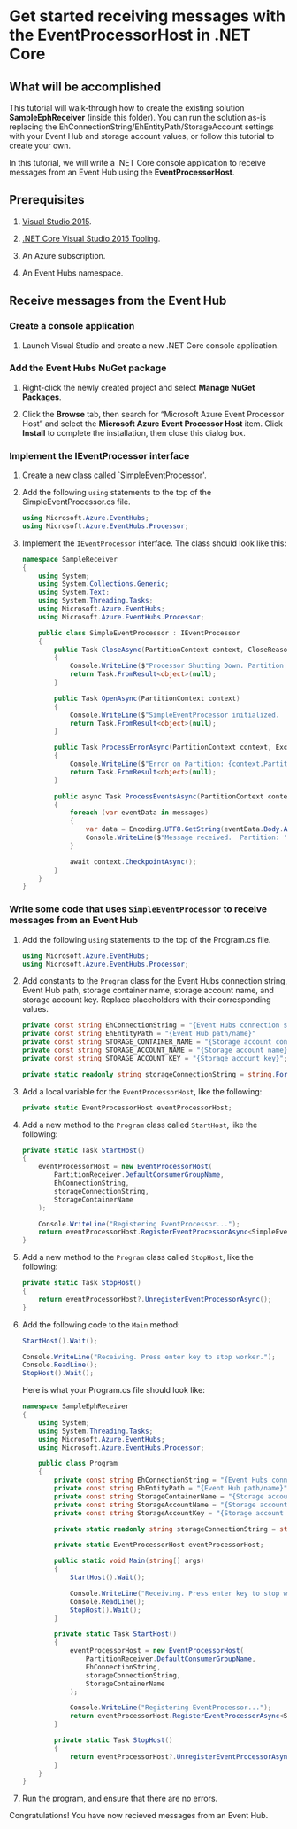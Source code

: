 # Get started receiving messages with the EventProcessorHost in .NET Core

## What will be accomplished

This tutorial will walk-through how to create the existing solution **SampleEphReceiver** (inside this folder). You can run the solution as-is replacing the EhConnectionString/EhEntityPath/StorageAccount settings with your Event Hub and storage account values, or follow this tutorial to create your own.

In this tutorial, we will write a .NET Core console application to receive messages from an Event Hub using the **EventProcessorHost**.

## Prerequisites

1. [Visual Studio 2015](http://www.visualstudio.com).

2. [.NET Core Visual Studio 2015 Tooling](http://www.microsoft.com/net/core).

3. An Azure subscription.

4. An Event Hubs namespace.
    
## Receive messages from the Event Hub

### Create a console application

1. Launch Visual Studio and create a new .NET Core console application.

### Add the Event Hubs NuGet package

1. Right-click the newly created project and select **Manage NuGet Packages**.

2. Click the **Browse** tab, then search for “Microsoft Azure Event Processor Host” and select the **Microsoft Azure Event Processor Host** item. Click **Install** to complete the installation, then close this dialog box.

### Implement the IEventProcessor interface

1. Create a new class called `SimpleEventProcessor'.

2. Add the following `using` statements to the top of the SimpleEventProcessor.cs file.

    ```cs
    using Microsoft.Azure.EventHubs;
	using Microsoft.Azure.EventHubs.Processor;
    ```

3. Implement the `IEventProcessor` interface. The class should look like this:

    ```cs
    namespace SampleReceiver
    {
        using System;
        using System.Collections.Generic;
        using System.Text;
        using System.Threading.Tasks;
        using Microsoft.Azure.EventHubs;
        using Microsoft.Azure.EventHubs.Processor;

        public class SimpleEventProcessor : IEventProcessor
        {
            public Task CloseAsync(PartitionContext context, CloseReason reason)
            {
                Console.WriteLine($"Processor Shutting Down. Partition '{context.PartitionId}', Reason: '{reason}'.");
                return Task.FromResult<object>(null);
            }

            public Task OpenAsync(PartitionContext context)
            {
                Console.WriteLine($"SimpleEventProcessor initialized.  Partition: '{context.PartitionId}'");
                return Task.FromResult<object>(null);
            }

            public Task ProcessErrorAsync(PartitionContext context, Exception error)
            {
                Console.WriteLine($"Error on Partition: {context.PartitionId}, Error: {error.Message}");
                return Task.FromResult<object>(null);
            }

            public async Task ProcessEventsAsync(PartitionContext context, IEnumerable<EventData> messages)
            {
                foreach (var eventData in messages)
                {
                    var data = Encoding.UTF8.GetString(eventData.Body.Array, eventData.Body.Offset, eventData.Body.Count);
                    Console.WriteLine($"Message received.  Partition: '{context.PartitionId}', Data: '{data}'");
                }

                await context.CheckpointAsync();
            }
        }
    }
    ```

### Write some code that uses `SimpleEventProcessor` to receive messages from an Event Hub

1. Add the following `using` statements to the top of the Program.cs file.
  
    ```cs
    using Microsoft.Azure.EventHubs;
    using Microsoft.Azure.EventHubs.Processor;
    ```

2. Add constants to the `Program` class for the Event Hubs connection string, Event Hub path, storage container name, storage account name, and storage account key. Replace placeholders with their corresponding values.

    ```cs
    private const string EhConnectionString = "{Event Hubs connection string}";
    private const string EhEntityPath = "{Event Hub path/name}"
    private const string STORAGE_CONTAINER_NAME = "{Storage account container name}";
    private const string STORAGE_ACCOUNT_NAME = "{Storage account name}";
    private const string STORAGE_ACCOUNT_KEY = "{Storage account key}";

    private static readonly string storageConnectionString = string.Format("DefaultEndpointsProtocol=https;AccountName={0};AccountKey={1}", STORAGE_ACCOUNT_NAME, STORAGE_ACCOUNT_KEY);
    ```   
3. Add a local variable for the `EventProcessorHost`, like the following:

    ```cs
    private static EventProcessorHost eventProcessorHost;
    ```

4. Add a new method to the `Program` class called `StartHost`, like the following:

    ```cs
    private static Task StartHost()
    {
        eventProcessorHost = new EventProcessorHost(
            PartitionReceiver.DefaultConsumerGroupName,
            EhConnectionString,
            storageConnectionString,
            StorageContainerName
        );

        Console.WriteLine("Registering EventProcessor...");
        return eventProcessorHost.RegisterEventProcessorAsync<SimpleEventProcessor>();
    }
    ```

5. Add a new method to the `Program` class called `StopHost`, like the following:

    ```cs
    private static Task StopHost()
    {
        return eventProcessorHost?.UnregisterEventProcessorAsync();
    }
    ```

6. Add the following code to the `Main` method:

    ```cs
    StartHost().Wait();

    Console.WriteLine("Receiving. Press enter key to stop worker.");
    Console.ReadLine();
    StopHost().Wait();
    ```

	Here is what your Program.cs file should look like:

    ```cs
    namespace SampleEphReceiver
    {
        using System;
        using System.Threading.Tasks;
        using Microsoft.Azure.EventHubs;
        using Microsoft.Azure.EventHubs.Processor;

        public class Program
        {
            private const string EhConnectionString = "{Event Hubs connection string}";
            private const string EhEntityPath = "{Event Hub path/name}";
            private const string StorageContainerName = "{Storage account container name}";
            private const string StorageAccountName = "{Storage account name}";
            private const string StorageAccountKey = "{Storage account key}";

            private static readonly string storageConnectionString = string.Format("DefaultEndpointsProtocol=https;AccountName={0};AccountKey={1}", StorageAccountName, StorageAccountKey);

            private static EventProcessorHost eventProcessorHost;

            public static void Main(string[] args)
            {
                StartHost().Wait();

                Console.WriteLine("Receiving. Press enter key to stop worker.");
                Console.ReadLine();
                StopHost().Wait();
            }

            private static Task StartHost()
            {
                eventProcessorHost = new EventProcessorHost(
                    PartitionReceiver.DefaultConsumerGroupName,
                    EhConnectionString,
                    storageConnectionString,
                    StorageContainerName
                );

                Console.WriteLine("Registering EventProcessor...");
                return eventProcessorHost.RegisterEventProcessorAsync<SimpleEventProcessor>();
            }

            private static Task StopHost()
            {
                return eventProcessorHost?.UnregisterEventProcessorAsync();
            }
        }
    }
    ```
  
7. Run the program, and ensure that there are no errors.
  
Congratulations! You have now recieved messages from an Event Hub.